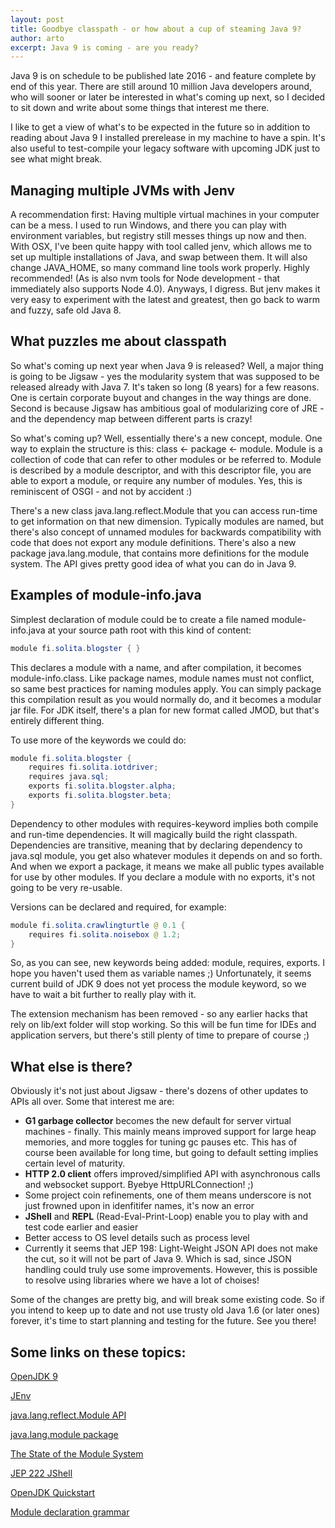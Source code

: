 ```yaml
---
layout: post
title: Goodbye classpath - or how about a cup of steaming Java 9?
author: arto
excerpt: Java 9 is coming - are you ready?
---
```


Java 9 is on schedule to be published late 2016 - and feature complete by end of this year. There are still around 10 million Java developers around, who will sooner or later be interested in what's coming up next, so I decided to sit down and write about some things that interest me there.

I like to get a view of what's to be expected in the future so in addition to reading about Java 9 I installed prerelease in my machine to have a spin. It's also useful to test-compile your legacy software with upcoming JDK just to see what might break.

## Managing multiple JVMs with Jenv

A recommendation first: Having multiple virtual machines in your computer can be a mess. I used to run Windows, and there you can play with environment variables, but registry still messes things up now and then. With OSX, I've been quite happy with tool called jenv, which allows me to set up multiple installations of Java, and swap between them. It will also change JAVA_HOME, so many command line tools work properly. Highly recommended! (As is also nvm tools for Node development - that immediately also supports Node 4.0). Anyways, I digress. But jenv makes it very easy to experiment with the latest and greatest, then go back to warm and fuzzy, safe old Java 8.

## What puzzles me about classpath

So what's coming up next year when Java 9 is released? Well, a major thing is going to be Jigsaw - yes the modularity system that was supposed to be released already with Java 7. It's taken so long (8 years) for a few reasons. One is certain corporate buyout and changes in the way things are done. Second is because Jigsaw has ambitious goal of modularizing core of JRE - and the dependency map between different parts is crazy!

So what's coming up? Well, essentially there's a new concept, module. One way to explain the structure is this: class <- package <- module. Module is a collection of code that can refer to other modules or be referred to. Module is described by a module descriptor, and with this descriptor file, you are able to export a module, or require any number of modules. Yes, this is reminiscent of OSGI - and not by accident :)

There's a new class java.lang.reflect.Module that you can access run-time to get information on that new dimension. Typically modules are named, but there's also concept of unnamed modules for backwards compatibility with code that does not export any module definitions. There's also a new package java.lang.module, that contains more definitions for the module system. The API gives pretty good idea of what you can do in Java 9.

## Examples of module-info.java

Simplest declaration of module could be to create a file named module-info.java at your source path root with this kind of content:

```java
module fi.solita.blogster { }
```

This declares a module with a name, and after compilation, it becomes module-info.class. Like package names, module names must not conflict, so same best practices for naming modules apply. You can simply package this compilation result as you would normally do, and it becomes a modular jar file. For JDK itself, there's a plan for new format called JMOD, but that's entirely different thing.

To use more of the keywords we could do:

```java
module fi.solita.blogster {
    requires fi.solita.iotdriver;
    requires java.sql;
    exports fi.solita.blogster.alpha;
    exports fi.solita.blogster.beta;
}
```

Dependency to other modules with requires-keyword implies both compile and run-time dependencies. It will magically build the right classpath. Dependencies are transitive, meaning that by declaring dependency to java.sql module, you get also whatever modules it depends on and so forth. And when we export a package, it means we make all public types available for use by other modules. If you declare a module with no exports, it's not going to be very re-usable.

Versions can be declared and required, for example:

```java
module fi.solita.crawlingturtle @ 0.1 {
    requires fi.solita.noisebox @ 1.2;
}
```

So, as you can see, new keywords being added: module, requires, exports. I hope you haven't used them as variable names ;) Unfortunately, it seems current build of JDK 9 does not yet process the module keyword, so we have to wait a bit further to really play with it.

The extension mechanism has been removed - so any earlier hacks that rely on lib/ext folder will stop working. So this will be fun time for IDEs and application servers, but there's still plenty of time to prepare of course ;)

## What else is there?

Obviously it's not just about Jigsaw - there's dozens of other updates to APIs all over. Some that interest me are:

- **G1 garbage collector** becomes the new default for server virtual machines - finally. This mainly means improved support for large heap memories, and more toggles for tuning gc pauses etc. This has of course been available for long time, but going to default setting implies certain level of maturity.
- **HTTP 2.0 client** offers improved/simplified API with asynchronous calls and websocket support. Byebye HttpURLConnection! ;)
- Some project coin refinements, one of them means underscore is not just frowned upon in idenfitifer names, it's now an error
- **JShell** and **REPL** (Read-Eval-Print-Loop) enable you to play with and test code earlier and easier 
- Better access to OS level details such as process level
- Currently it seems that JEP 198: Light-Weight JSON API does not make the cut, so it will not be part of Java 9. Which is sad, since JSON handling could truly use some improvements. However, this is possible to resolve using libraries where we have a lot of choises!

Some of the changes are pretty big, and will break some existing code. So if you intend to keep up to date and not use trusty old Java 1.6 (or later ones) forever, it's time to start planning and testing for the future. See you there!

## Some links on these topics:

[OpenJDK 9](http://openjdk.java.net/projects/jdk9/)

[JEnv](http://www.jenv.be/)

[java.lang.reflect.Module API](http://cr.openjdk.java.net/~mr/jigsaw/spec/api/java/lang/reflect/Module.html)

[java.lang.module package](http://cr.openjdk.java.net/~mr/jigsaw/spec/api/java/lang/module/package-summary.html)

[The State of the Module System](http://openjdk.java.net/projects/jigsaw/spec/sotms/)

[JEP 222 JShell](http://openjdk.java.net/jeps/222)

[OpenJDK Quickstart](http://openjdk.java.net/projects/jigsaw/doc/quickstart.html)

[Module declaration grammar](http://openjdk.java.net/projects/jigsaw/doc/lang-vm.html#jigsaw-1)


